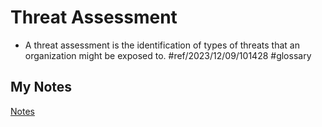 # Threat Assessment
- A threat assessment is the identification of types of threats that an organization might be exposed to. #ref/2023/12/09/101428 #glossary 
## My Notes
[Notes](mynotes/threat-assessment-notes.md)
